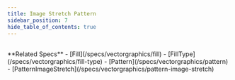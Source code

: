 ```yaml
---
title: Image Stretch Pattern
sidebar_position: 7
hide_table_of_contents: true
---
```


<DarumaPlayer src='https://raw.githubusercontent.com/verygoodgraphics/resource/main/feature/fill__daruma/fill__image_stretch_pattern.daruma' />

<br />
**Related Specs**
- [Fill](/specs/vectorgraphics/fill)
- [FillType](/specs/vectorgraphics/fill-type)
- [Pattern](/specs/vectorgraphics/pattern)
- [PatternImageStretch](/specs/vectorgraphics/pattern-image-stretch)
